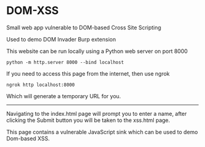 # DOM-XSS
Small web app vulnerable to DOM-based Cross Site Scripting

Used to demo DOM Invader Burp extension


This website can be run locally using a Python web server on port 8000

```python -m http.server 8000 --bind localhost```

If you need to access this page from the internet, then use ngrok

```ngrok http localhost:8000```

Which will generate a temporary URL for you.

---
Navigating to the index.html page will prompt you to enter a name, after clicking the Submit button you will be taken to the xss.html page.

This page contains a vulnerable JavaScript sink which can be used to demo Dom-based XSS.
